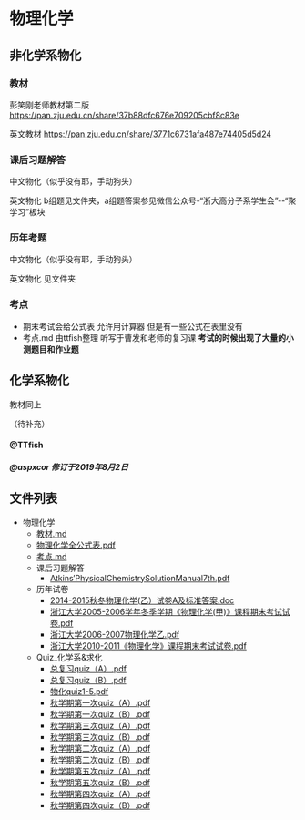 # 物理化学

## 非化学系物化

### 教材
彭笑刚老师教材第二版
https://pan.zju.edu.cn/share/37b88dfc676e709205cbf8c83e

英文教材
https://pan.zju.edu.cn/share/3771c6731afa487e74405d5d24

### 课后习题解答
中文物化（似乎没有耶，手动狗头）

英文物化
b组题见文件夹，a组题答案参见微信公众号-“浙大高分子系学生会”--“聚学习”板块

### 历年考题
中文物化（似乎没有耶，手动狗头）

英文物化
见文件夹

### 考点
+ 期末考试会给公式表 允许用计算器 但是有一些公式在表里没有
+ 考点.md 由ttfish整理 听写于曹发和老师的复习课
**考试的时候出现了大量的小测题目和作业题**

## 化学系物化
教材同上

（待补充）
#### @TTfish

##### @aspxcor 修订于2019年8月2日


## 文件列表

- 物理化学
    - [教材.md](https%3A//github.com/QSCTech/zju-icicles/blob/master/%E7%89%A9%E7%90%86%E5%8C%96%E5%AD%A6/%E6%95%99%E6%9D%90.md)
    - [物理化学全公式表.pdf](https%3A//github.com/QSCTech/zju-icicles/raw/master/%E7%89%A9%E7%90%86%E5%8C%96%E5%AD%A6/%E7%89%A9%E7%90%86%E5%8C%96%E5%AD%A6%E5%85%A8%E5%85%AC%E5%BC%8F%E8%A1%A8.pdf)
    - [考点.md](https%3A//github.com/QSCTech/zju-icicles/blob/master/%E7%89%A9%E7%90%86%E5%8C%96%E5%AD%A6/%E8%80%83%E7%82%B9.md)
    - 课后习题解答
        - [Atkins′PhysicalChemistrySolutionManual7th.pdf](https%3A//github.com/QSCTech/zju-icicles/raw/master/%E7%89%A9%E7%90%86%E5%8C%96%E5%AD%A6/%E8%AF%BE%E5%90%8E%E4%B9%A0%E9%A2%98%E8%A7%A3%E7%AD%94/Atkins%E2%80%B2PhysicalChemistrySolutionManual7th.pdf)
    - 历年试卷
        - [2014-2015秋冬物理化学(乙）试卷A及标准答案.doc](https%3A//github.com/QSCTech/zju-icicles/raw/master/%E7%89%A9%E7%90%86%E5%8C%96%E5%AD%A6/%E5%8E%86%E5%B9%B4%E8%AF%95%E5%8D%B7/2014-2015%E7%A7%8B%E5%86%AC%E7%89%A9%E7%90%86%E5%8C%96%E5%AD%A6%28%E4%B9%99%EF%BC%89%E8%AF%95%E5%8D%B7A%E5%8F%8A%E6%A0%87%E5%87%86%E7%AD%94%E6%A1%88.doc)
        - [浙江大学2005-2006学年冬季学期《物理化学(甲)》课程期末考试试卷.pdf](https%3A//github.com/QSCTech/zju-icicles/raw/master/%E7%89%A9%E7%90%86%E5%8C%96%E5%AD%A6/%E5%8E%86%E5%B9%B4%E8%AF%95%E5%8D%B7/%E6%B5%99%E6%B1%9F%E5%A4%A7%E5%AD%A62005-2006%E5%AD%A6%E5%B9%B4%E5%86%AC%E5%AD%A3%E5%AD%A6%E6%9C%9F%E3%80%8A%E7%89%A9%E7%90%86%E5%8C%96%E5%AD%A6%28%E7%94%B2%29%E3%80%8B%E8%AF%BE%E7%A8%8B%E6%9C%9F%E6%9C%AB%E8%80%83%E8%AF%95%E8%AF%95%E5%8D%B7.pdf)
        - [浙江大学2006-2007物理化学乙.pdf](https%3A//github.com/QSCTech/zju-icicles/raw/master/%E7%89%A9%E7%90%86%E5%8C%96%E5%AD%A6/%E5%8E%86%E5%B9%B4%E8%AF%95%E5%8D%B7/%E6%B5%99%E6%B1%9F%E5%A4%A7%E5%AD%A62006-2007%E7%89%A9%E7%90%86%E5%8C%96%E5%AD%A6%E4%B9%99.pdf)
        - [浙江大学2010-2011《物理化学》课程期末考试试卷.pdf](https%3A//github.com/QSCTech/zju-icicles/raw/master/%E7%89%A9%E7%90%86%E5%8C%96%E5%AD%A6/%E5%8E%86%E5%B9%B4%E8%AF%95%E5%8D%B7/%E6%B5%99%E6%B1%9F%E5%A4%A7%E5%AD%A62010-2011%E3%80%8A%E7%89%A9%E7%90%86%E5%8C%96%E5%AD%A6%E3%80%8B%E8%AF%BE%E7%A8%8B%E6%9C%9F%E6%9C%AB%E8%80%83%E8%AF%95%E8%AF%95%E5%8D%B7.pdf)
    - Quiz_化学系&求化
        - [总复习quiz（A）.pdf](https%3A//github.com/QSCTech/zju-icicles/raw/master/%E7%89%A9%E7%90%86%E5%8C%96%E5%AD%A6/Quiz_%E5%8C%96%E5%AD%A6%E7%B3%BB%26%E6%B1%82%E5%8C%96/%E6%80%BB%E5%A4%8D%E4%B9%A0quiz%EF%BC%88A%EF%BC%89.pdf)
        - [总复习quiz（B）.pdf](https%3A//github.com/QSCTech/zju-icicles/raw/master/%E7%89%A9%E7%90%86%E5%8C%96%E5%AD%A6/Quiz_%E5%8C%96%E5%AD%A6%E7%B3%BB%26%E6%B1%82%E5%8C%96/%E6%80%BB%E5%A4%8D%E4%B9%A0quiz%EF%BC%88B%EF%BC%89.pdf)
        - [物化quiz1-5.pdf](https%3A//github.com/QSCTech/zju-icicles/raw/master/%E7%89%A9%E7%90%86%E5%8C%96%E5%AD%A6/Quiz_%E5%8C%96%E5%AD%A6%E7%B3%BB%26%E6%B1%82%E5%8C%96/%E7%89%A9%E5%8C%96quiz1-5.pdf)
        - [秋学期第一次quiz（A）.pdf](https%3A//github.com/QSCTech/zju-icicles/raw/master/%E7%89%A9%E7%90%86%E5%8C%96%E5%AD%A6/Quiz_%E5%8C%96%E5%AD%A6%E7%B3%BB%26%E6%B1%82%E5%8C%96/%E7%A7%8B%E5%AD%A6%E6%9C%9F%E7%AC%AC%E4%B8%80%E6%AC%A1quiz%EF%BC%88A%EF%BC%89.pdf)
        - [秋学期第一次quiz（B）.pdf](https%3A//github.com/QSCTech/zju-icicles/raw/master/%E7%89%A9%E7%90%86%E5%8C%96%E5%AD%A6/Quiz_%E5%8C%96%E5%AD%A6%E7%B3%BB%26%E6%B1%82%E5%8C%96/%E7%A7%8B%E5%AD%A6%E6%9C%9F%E7%AC%AC%E4%B8%80%E6%AC%A1quiz%EF%BC%88B%EF%BC%89.pdf)
        - [秋学期第三次quiz（A）.pdf](https%3A//github.com/QSCTech/zju-icicles/raw/master/%E7%89%A9%E7%90%86%E5%8C%96%E5%AD%A6/Quiz_%E5%8C%96%E5%AD%A6%E7%B3%BB%26%E6%B1%82%E5%8C%96/%E7%A7%8B%E5%AD%A6%E6%9C%9F%E7%AC%AC%E4%B8%89%E6%AC%A1quiz%EF%BC%88A%EF%BC%89.pdf)
        - [秋学期第三次quiz（B）.pdf](https%3A//github.com/QSCTech/zju-icicles/raw/master/%E7%89%A9%E7%90%86%E5%8C%96%E5%AD%A6/Quiz_%E5%8C%96%E5%AD%A6%E7%B3%BB%26%E6%B1%82%E5%8C%96/%E7%A7%8B%E5%AD%A6%E6%9C%9F%E7%AC%AC%E4%B8%89%E6%AC%A1quiz%EF%BC%88B%EF%BC%89.pdf)
        - [秋学期第二次quiz（A）.pdf](https%3A//github.com/QSCTech/zju-icicles/raw/master/%E7%89%A9%E7%90%86%E5%8C%96%E5%AD%A6/Quiz_%E5%8C%96%E5%AD%A6%E7%B3%BB%26%E6%B1%82%E5%8C%96/%E7%A7%8B%E5%AD%A6%E6%9C%9F%E7%AC%AC%E4%BA%8C%E6%AC%A1quiz%EF%BC%88A%EF%BC%89.pdf)
        - [秋学期第二次quiz（B）.pdf](https%3A//github.com/QSCTech/zju-icicles/raw/master/%E7%89%A9%E7%90%86%E5%8C%96%E5%AD%A6/Quiz_%E5%8C%96%E5%AD%A6%E7%B3%BB%26%E6%B1%82%E5%8C%96/%E7%A7%8B%E5%AD%A6%E6%9C%9F%E7%AC%AC%E4%BA%8C%E6%AC%A1quiz%EF%BC%88B%EF%BC%89.pdf)
        - [秋学期第五次quiz（A）.pdf](https%3A//github.com/QSCTech/zju-icicles/raw/master/%E7%89%A9%E7%90%86%E5%8C%96%E5%AD%A6/Quiz_%E5%8C%96%E5%AD%A6%E7%B3%BB%26%E6%B1%82%E5%8C%96/%E7%A7%8B%E5%AD%A6%E6%9C%9F%E7%AC%AC%E4%BA%94%E6%AC%A1quiz%EF%BC%88A%EF%BC%89.pdf)
        - [秋学期第五次quiz（B）.pdf](https%3A//github.com/QSCTech/zju-icicles/raw/master/%E7%89%A9%E7%90%86%E5%8C%96%E5%AD%A6/Quiz_%E5%8C%96%E5%AD%A6%E7%B3%BB%26%E6%B1%82%E5%8C%96/%E7%A7%8B%E5%AD%A6%E6%9C%9F%E7%AC%AC%E4%BA%94%E6%AC%A1quiz%EF%BC%88B%EF%BC%89.pdf)
        - [秋学期第四次quiz（A）.pdf](https%3A//github.com/QSCTech/zju-icicles/raw/master/%E7%89%A9%E7%90%86%E5%8C%96%E5%AD%A6/Quiz_%E5%8C%96%E5%AD%A6%E7%B3%BB%26%E6%B1%82%E5%8C%96/%E7%A7%8B%E5%AD%A6%E6%9C%9F%E7%AC%AC%E5%9B%9B%E6%AC%A1quiz%EF%BC%88A%EF%BC%89.pdf)
        - [秋学期第四次quiz（B）.pdf](https%3A//github.com/QSCTech/zju-icicles/raw/master/%E7%89%A9%E7%90%86%E5%8C%96%E5%AD%A6/Quiz_%E5%8C%96%E5%AD%A6%E7%B3%BB%26%E6%B1%82%E5%8C%96/%E7%A7%8B%E5%AD%A6%E6%9C%9F%E7%AC%AC%E5%9B%9B%E6%AC%A1quiz%EF%BC%88B%EF%BC%89.pdf)
